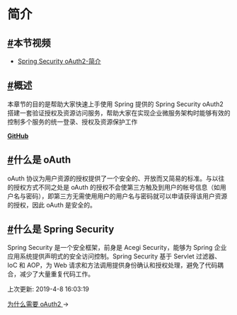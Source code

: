 # 简介

## [#](https://funtl.com/zh/spring-security-oauth2/#本节视频)本节视频

- [Spring Security oAuth2-简介](https://www.bilibili.com/video/av48590637/?p=1)

## [#](https://funtl.com/zh/spring-security-oauth2/#概述)概述

本章节的目的是帮助大家快速上手使用 Spring 提供的 Spring Security oAuth2 搭建一套验证授权及资源访问服务，帮助大家在实现企业微服务架构时能够有效的控制多个服务的统一登录、授权及资源保护工作

[**GitHub**](https://github.com/topsale/spring-boot-samples/tree/master/spring-security-oauth2)

## [#](https://funtl.com/zh/spring-security-oauth2/#什么是-oauth)什么是 oAuth

oAuth 协议为用户资源的授权提供了一个安全的、开放而又简易的标准。与以往的授权方式不同之处是 oAuth 的授权不会使第三方触及到用户的帐号信息（如用户名与密码），即第三方无需使用用户的用户名与密码就可以申请获得该用户资源的授权，因此 oAuth 是安全的。

## [#](https://funtl.com/zh/spring-security-oauth2/#什么是-spring-security)什么是 Spring Security

Spring Security 是一个安全框架，前身是 Acegi Security，能够为 Spring 企业应用系统提供声明式的安全访问控制。Spring Security 基于 Servlet 过滤器、IoC 和 AOP，为 Web 请求和方法调用提供身份确认和授权处理，避免了代码耦合，减少了大量重复代码工作。

上次更新: 2019-4-8 16:03:19

[为什么需要 oAuth2 ](https://funtl.com/zh/spring-security-oauth2/为什么需要-oAuth2.html)→